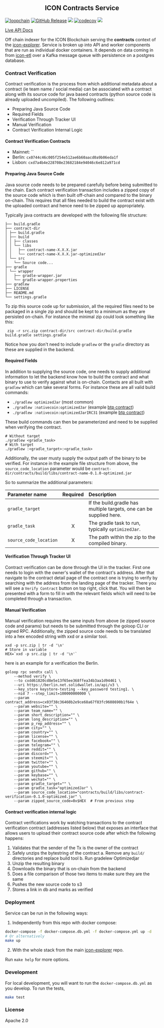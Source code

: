 <p align="center">
  <h2 align="center">ICON Contracts Service</h2>
</p>

[![loopchain](https://img.shields.io/badge/ICON-API-blue?logoColor=white&logo=icon&labelColor=31B8BB)](https://shields.io) [![GitHub Release](https://img.shields.io/github/release/geometry-labs/icon-contracts.svg?style=flat)]() ![](https://github.com/geometry-labs/icon-contracts/workflows/push-main/badge.svg?branch=main) [![codecov](https://codecov.io/gh/geometry-labs/icon-contracts/branch/main/graph/badge.svg)](https://codecov.io/gh/geometry-labs/icon-contracts)  ![](https://img.shields.io/github/license/geometry-labs/icon-contracts)

[Live API Docs](https://explorer.icon.geometry-dev.net/api/v1/contracts/docs/)

Off chain indexer for the ICON Blockchain serving the **contracts** context of the [icon-explorer](https://github.com/geometry-labs/icon-explorer). Service is broken up into API and worker components that are run as individual docker containers. It depends on data coming in from [icon-etl](https://github.com/geometry-labs/icon-etl) over a Kafka message queue with persistence on a postgres database.

### Contract Verification

Contract verification is the process from which additional metadata about a contract (ie team name / social media) can be associated with a contract along with its source code for java based contracts (python source code is already uploaded uncompiled). The following outlines:

- Preparing Java Source Code
- Required Fields
- Verification Through Tracker UI
- Manual Verification
- Contract Verification Internal Logic

#### Contract Verification Contracts

- Mainnet: ``
- Berlin: `cx0744c46c005f254e512ae6b60aacd0a9b06eda1f`
- Lisbon: `cxd7a4b4e228708e23682184e94046c6e812a971cd`

#### Preparing Java Source Code

Java source code needs to be prepared carefully before being submitted to the chain. Each contract verification transaction includes a zipped copy of the source code which is then built off-chain and compared to the binary on-chain. This requires that all files needed to build the contract exist with the uploaded contract and hence need to be zipped up appropriately.

Typically java contracts are developed with the following file structure:

```shell
├── build.gradle
├── contract-dir
│ ├── build.gradle
│ ├── build
│ │ ├── classes
│ │ └── libs
│ │   ├── contract-name-X.X.X.jar
│ │   └── contract-name-X.X.X.jar-optimizedJar
│ └── src
│   └── Source code...
├── gradle
│ └── wrapper
│   ├── gradle-wrapper.jar
│   └── gradle-wrapper.properties
├── gradlew
├── LICENSE
├── README.md
└── settings.gradle
```

To zip this source code up for submission, all the required files need to be packaged in a single zip and should be kept to a minimum as they are persisted on-chain. For instance the minimal zip could look something like this:

```shell
 zip -r src.zip contract-dir/src contract-dir/build.gradle build.gradle settings.gradle
```

Notice how you don't need to include `gradlew` or the `gradle` directory as these are supplied in the backend.

#### Required Fields

In addition to supplying the source code, one needs to supply additional information to let the backend know how to build the contract and what binary to use to verify against what is on-chain. Contacts are all built with `gradlew` which can take several forms.  For instance these are all valid build commands:

- `./gradlew optimizedJar` (most common)
- `./gradlew :nativecoin:optimizedJar` (example [btp contract](https://github.com/icon-project/btp/blob/iconloop/Makefile#L126))
- `./gradlew :nativecoin:optimizedJarIRC31` (example [btp contract](https://github.com/icon-project/btp/blob/iconloop/Makefile#L126))

These build commands can then be parameterized and need to be supplied when verifying the contract.

```shell
# Without target
./gradlew <gradle_task>
# With target
./gradlew :<gradle_target>:<gradle_task>
```

Additionally, the user musty supply the output path of the binary to be verified.  For instance in the example file structure from above, the `source_code_location` parameter would be `contract-dir/contracts/build/libs/contract-name-0.1.0-optimized.jar`

So to summarize the additional parameters:

| Parameter name  | Required | Description                                     |
|:----------------|:--------:|:------------------------------------------------|
| `gradle_target` |          | If the build.gradle has multiple targets, one can be supplied here. |
| `gradle_task`   |    X     | The gradle task to run, typically `optimizedJar`. |
| `source_code_location` |    X     | The path within the zip to the compiled binary. |

#### Verification Through Tracker UI

Contract verification can be done through the UI in the tracker. First one needs to login with the owner's wallet of the contract's address.  After that navigate to the contract detail page of the contract one is trying to verify by searching with the address from the landing page of the tracker. There you will see a `Verify Contract` button on top right, click that. You will then be presented with a form to fill in with the relevant fields which will need to be completed through a transaction.

#### Manual Verification

Manual verification requires the same inputs from above (ie zipped source code and params) but needs to be submitted through the goloop CLI or signed RPC. Additionally, the zipped source code needs to be translated into a hex encoded string with xxd or a similar tool.

```shell
xxd -p src.zip | tr -d '\n'
# Store in variable
HEX=`xxd -p src.zip | tr -d '\n'`
```

here is an example for a verification the Berlin.

```shell
goloop rpc sendtx call \
    --method verify \
    --to cxdd61820cd8e5e13f65ee368ffea34b3aa1d94461 \
    --uri https://berlin.net.solidwallet.io/api/v3 \
    --key_store keystore-testing --key_password testing1. \
    --nid 7 --step_limit=100000000000 \
    --param contract_address=cx03f38c36460b2e9ce68a67f83fc9608690b1f64e \
    --param website="" \
    --param team_name="" \
    --param short_description="" \
    --param long_description="" \
    --param p_rep_address="" \
    --param city="" \
    --param country="" \
    --param license="" \
    --param facebook="" \
    --param telegram="" \
    --param reddit="" \
    --param discord="" \
    --param steemit="" \
    --param twitter="" \
    --param youtube="" \
    --param github="" \
    --param keybase="" \
    --param wechat="" \
    --param gradle_target="" \
    --param gradle_task="optimizedJar" \
    --param source_code_location="contracts/build/libs/contract-verification-0.1.0-optimized.jar" \
    --param zipped_source_code=0x$HEX  # From previous step
```

#### Contract verification internal logic

Contract verifications work by watching transactions to the contract verification contract (addresses listed below) that exposes an interface that allows users to upload their contract source code after which the following happens:

1. Validates that the sender of the Tx is the owner of the contract
2. Safely unzips the bytestring of the contract
    a. Remove any `build/` directories and replace build tool
    b. Run gradelew Optimizedjar
3. Unzip the resulting binary
4. Downloads the binary that is on-chain from the backend
5. Does a file comparison of those two items to make sure they are the same
6. Pushes the new source code to s3
7. Stores a link in db and marks as verified

### Deployment

Service can be run in the following ways:

1. Independently from this repo with docker compose:
```bash
docker-compose -f docker-compose.db.yml -f docker-compose.yml up -d
# Or alternatively
make up
```

2. With the whole stack from the main [icon-explorer]() repo.

Run `make help` for more options.

### Development

For local development, you will want to run the `docker-compose.db.yml` as you develop. To run the tests,

```bash
make test
```

### License

Apache 2.0
